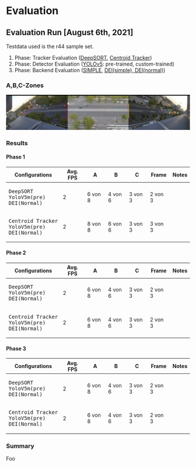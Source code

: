 # Evaluation

## Evaluation Run [August 6th, 2021]
Testdata used is the r44 sample set.

1. Phase: Tracker Evaluation ([DeepSORT](../../docs/modules/tracker.md#DeepSORT), [Centroid Tracker](../../docs/modules/tracker.md#Centroid))
2. Phase: Detector Evaluation ([YOLOv5](../../docs/modules/detector.md): pre-trained, custom-trained)
3. Phase: Backend Evaluation ([SIMPLE](../../docs/modules/backends.md#Basic), [DEI(simple), DEI(normal)](../../docs/modules/backends.md#DEI))

### A,B,C-Zones

<img src="/gitimg/eval_060821_evalzones.png">

### Results
#### Phase 1
<table>
<thead>
<tr>
<th>Configurations</th>
<th>Avg. FPS</th>
<th>A</th>
<th>B</th>
<th>C</th>
<th>Frame</th>
<th>Notes</th>
</tr>
</thead>
<tbody>
<tr>
<td><pre>DeepSORT
YoloV5m(pre)
DEI(Normal)</pre></td>
<td>2</td>
<td>6 von 8</td>
<td>4 von 6</td>
<td>3 von 3</td>
<td>2 von 3</td>
<td></td>
</tr>
<tr>
<td><pre>Centroid Tracker
YoloV5m(pre)
DEI(Normal)</pre></td>
<td>2</td>
<td>8 von 8</td>
<td>6 von 6</td>
<td>3 von 3</td>
<td>3 von 3</td>
<td></td>
</tr>
</tbody>
</table>
<!---<td><pre>Die meisten Autos werden über weite Teile der Strecke erfolgreich getrackt.
Einige Autos verlieren über die gesamte Breite 1-2 mal die Tracking ID, einige auch häufiger.
Nach Zuordnung neuer ID werden diese jedoch solide weitergetrackt.
Generell besseres Tracking auf der oberen Fahrbahn, insb. da die Bäume die Sicht auf die untere Fahrbahn verdecken.
</pre></td>--->


#### Phase 2
<table>
<thead>
<tr>
<th>Configurations</th>
<th>Avg. FPS</th>
<th>A</th>
<th>B</th>
<th>C</th>
<th>Frame</th>
<th>Notes</th>
</tr>
</thead>
<tbody>
<tr>
<td><pre>DeepSORT
YoloV5m(pre)
DEI(Normal)</pre></td>
<td>2</td>
<td>6 von 8</td>
<td>4 von 6</td>
<td>3 von 3</td>
<td>2 von 3</td>
<td></td>
</tr>
<tr>
<td><pre>Centroid Tracker
YoloV5m(pre)
DEI(Normal)</pre></td>
<td>2</td>
<td>6 von 8</td>
<td>4 von 6</td>
<td>3 von 3</td>
<td>2 von 3</td>
<td></td>
</tr>
</tbody>
</table>


#### Phase 3
<table>
<thead>
<tr>
<th>Configurations</th>
<th>Avg. FPS</th>
<th>A</th>
<th>B</th>
<th>C</th>
<th>Frame</th>
<th>Notes</th>
</tr>
</thead>
<tbody>
<tr>
<td><pre>DeepSORT
YoloV5m(pre)
DEI(Normal)</pre></td>
<td>2</td>
<td>6 von 8</td>
<td>4 von 6</td>
<td>3 von 3</td>
<td>2 von 3</td>
<td></td>
</tr>
<tr>
<td><pre>Centroid Tracker
YoloV5m(pre)
DEI(Normal)</pre></td>
<td>2</td>
<td>6 von 8</td>
<td>4 von 6</td>
<td>3 von 3</td>
<td>2 von 3</td>
<td></td>
</tr>
</tbody>
</table>

### Summary
Foo
